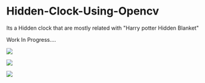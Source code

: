 # Hidden-Clock-Using-Opencv

Its a Hidden clock that are mostly related with "Harry potter Hidden Blanket"

Work In Progress.... 

![](Hidden-Clock-Using-Opencv/Annotation%202020-02-29%20123813.png)

![](Hidden-Clock-Using-Opencv/Annotation%202020-02-29%20124147.png)


![](Hidden-Clock-Using-Opencv/Harry.jpg)
